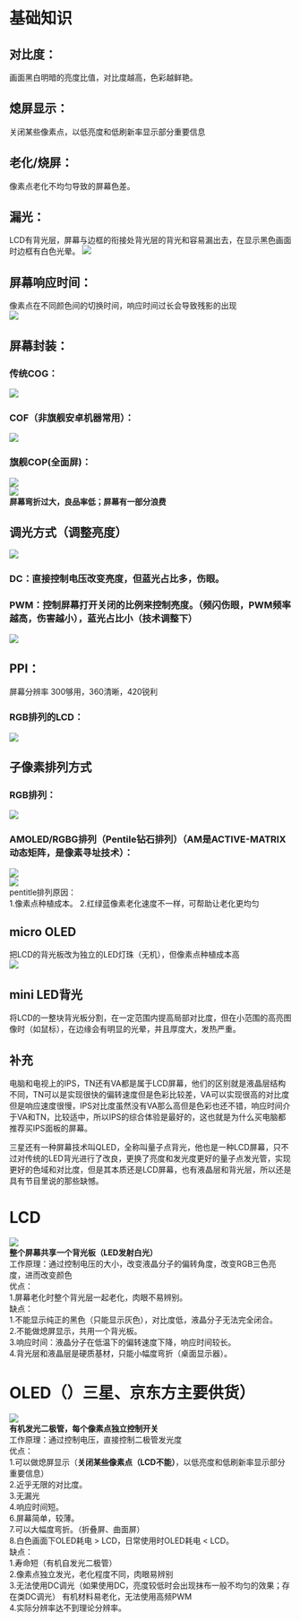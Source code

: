 # 基础知识  
## 对比度：  
画面黑白明暗的亮度比值，对比度越高，色彩越鲜艳。  
## 熄屏显示：  
关闭某些像素点，以低亮度和低刷新率显示部分重要信息  
## 老化/烧屏：  
像素点老化不均匀导致的屏幕色差。  
## 漏光：  
LCD有背光层，屏幕与边框的衔接处背光层的背光和容易漏出去，在显示黑色画面时边框有白色光晕。
![](image/漏光.png)   
## 屏幕响应时间：  
像素点在不同颜色间的切换时间，响应时间过长会导致残影的出现  
![](image/响应时间.png)  
## 屏幕封装：  
### 传统COG：  
![](image/传统COG.png)  
### COF（非旗舰安卓机器常用）：  
![](image/COF.png)  
### 旗舰COP(全面屏)：  
![](image/COP_1.png)  
![](image/COP_2.png)  
**屏幕弯折过大，良品率低；屏幕有一部分浪费**  
## 调光方式（调整亮度）  
![](image/调光.png)   
### DC：直接控制电压改变亮度，但蓝光占比多，伤眼。  
### PWM：控制屏幕打开关闭的比例来控制亮度。（频闪伤眼，PWM频率越高，伤害越小），蓝光占比小（技术调整下）    
![](image/PWM.png)  
## PPI：  
屏幕分辨率  300够用，360清晰，420锐利  
### RGB排列的LCD：  
![](image/RGB排列PPI.png)  
## 子像素排列方式  
### RGB排列：  
![](image/RGB排列.png)  
### AMOLED/RGBG排列（Pentile钻石排列）（AM是ACTIVE-MATRIX动态矩阵，是像素寻址技术）：  
![](image/钻石排列.png)  
![](image/RGBG_PPI.png)    
pentitle排列原因：  
1.像素点种植成本。  2.红绿蓝像素老化速度不一样，可帮助让老化更均匀

## micro OLED  
把LCD的背光板改为独立的LED灯珠（无机），但像素点种植成本高  
![](image/micro_OLED.png)  
## mini LED背光  
将LCD的一整块背光板分割，在一定范围内提高局部对比度，但在小范围的高亮图像时（如鼠标），在边缘会有明显的光晕，并且厚度大，发热严重。  
##  补充  
电脑和电视上的IPS，TN还有VA都是属于LCD屏幕，他们的区别就是液晶层结构不同，TN可以是实现很快的偏转速度但是色彩比较差，VA可以实现很高的对比度但是响应速度很慢，IPS对比度虽然没有VA那么高但是色彩也还不错，响应时间介于VA和TN，比较适中，所以IPS的综合体验是最好的，这也就是为什么买电脑都推荐买IPS面板的屏幕。  

三星还有一种屏幕技术叫QLED，全称叫量子点背光，他也是一种LCD屏幕，只不过对传统的LED背光进行了改良，更换了亮度和发光度更好的量子点发光管，实现更好的色域和对比度，但是其本质还是LCD屏幕，也有液晶层和背光层，所以还是具有节目里说的那些缺憾。  











# LCD  
![](image/LCD.png)  
**整个屏幕共享一个背光板（LED发射白光）**  
工作原理：通过控制电压的大小，改变液晶分子的偏转角度，改变RGB三色亮度，进而改变颜色  
优点：  
1.屏幕老化时整个背光层一起老化，肉眼不易辨别。  
缺点：  
1.不能显示纯正的黑色（只能显示灰色），对比度低，液晶分子无法完全闭合。  
2.不能做熄屏显示，共用一个背光板。  
3.响应时间：液晶分子在低温下的偏转速度下降，响应时间较长。  
4.背光层和液晶层是硬质基材，只能小幅度弯折（桌面显示器）。







# OLED（）三星、京东方主要供货）  
![](image/OLED.png)  
**有机发光二极管，每个像素点独立控制开关**  
工作原理：通过控制电压，直接控制二极管发光度  
优点：  
1.可以做熄屏显示（**关闭某些像素点（LCD不能）**，以低亮度和低刷新率显示部分重要信息）  
2.近乎无限的对比度。  
3.无漏光  
4.响应时间短。  
6.屏幕简单，较薄。  
7.可以大幅度弯折。（折叠屏、曲面屏）  
8.白色画面下OLED耗电 > LCD，日常使用时OLED耗电 < LCD。  
缺点：  
1.寿命短（有机自发光二极管）  
2.像素点独立发光，老化程度不同，肉眼易辨别  
3.无法使用DC调光（如果使用DC，亮度较低时会出现抹布一般不均匀的效果；存在类DC调光） 
 有机材料易老化，无法使用高频PWM  
4.实际分辨率达不到理论分辨率。

